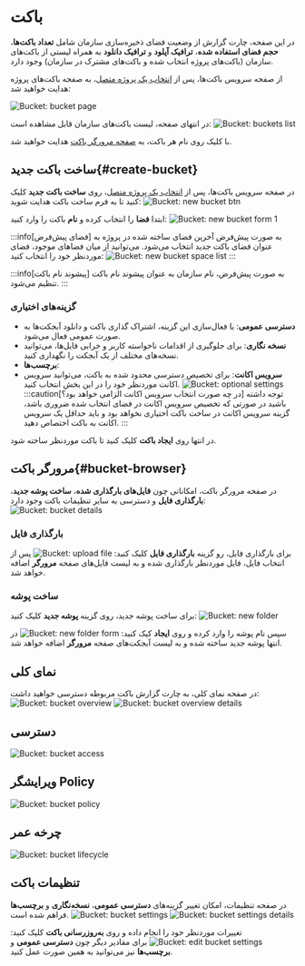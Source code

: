 # باکت

در این صفحه، چارت گزارش از وضعیت فضای ذخیره‌سازی سازمان شامل **تعداد باکت‌ها**، **حجم فضای استفاده شده**، **ترافیک آپلود** و **ترافیک دانلود** به همراه لیستی از باکت‌های سازمان (باکت‌های پروژه انتخاب شده و باکت‌های مشترک در سازمان) وجود دارد.

از صفحه سرویس باکت‌ها، پس از [انتخاب یک پروژه متصل](../bucket-settings#select-project)، به صفحه باکت‌های پروژه هدایت خواهید شد:

![Bucket: bucket page](bucket-page.png)

در انتهای صفحه، لیست باکت‌های سازمان قابل مشاهده است:
![Bucket: buckets list](buckets-list.png)

با کلیک روی نام هر باکت، به [صفحه مرورگر باکت](./#bucket-browser) هدایت خواهید شد.

## ساخت باکت جدید{#create-bucket}

در صفحه سرویس باکت‌ها، پس از [انتخاب یک پروژه متصل](../bucket-settings#select-project)، روی **ساخت باکت جدید** کلیک کنید تا به فرم ساخت باکت هدایت شوید:
![Bucket: new bucket btn](new-bucket-btn.png)

ابتدا **فضا** را انتخاب کرده و **نام** باکت را وارد کنید:
![Bucket: new bucket form 1](new-bucket-form_1.png)

:::info[فضای پیش‌فرض]
به صورت پیش‌فرض آخرین فضای ساخته شده در پروژه به عنوان فضای باکت جدید انتخاب می‌شود. می‌توانید از میان فضاهای موجود، فضای موردنظر خود را انتخاب کنید:
![Bucket: new bucket space list](new-bucket-space-list.png)
:::

:::info[پیشوند نام باکت]
به صورت پیش‌فرض، نام سازمان به عنوان پیشوند نام باکت تنظیم می‌شود.
:::

### گزینه‌های اختیاری

- **دسترسی عمومی**:
  با فعال‌سازی این گزینه، اشتراک گذاری باکت و دانلود آبجکت‌ها به صورت عمومی فعال می‌شود.
- **نسخه نگاری**:
  برای جلوگیری از اقدامات ناخواسته کاربر و خرابی فایل‌ها، می‌توانید نسخه‌های مختلف از یک آبجکت را نگهداری کنید.
- **برچسب‌ها**:
- **سرویس اکانت**:
  برای تخصیص دسترسی محدود شده به باکت، می‌توانید سرویس اکانت موردنظر خود را در این بخش انتخاب کنید.
  ![Bucket: optional settings](optional-settings.png)
  :::caution[در چه صورت انتخاب سرویس اکانت الزامی خواهد بود؟]
  توجه داشته باشید در صورتی که تخصیص سرویس اکانت در فضای انتخاب شده ضروری باشد، گزینه سرویس اکانت در ساخت باکت اختیاری نخواهد بود و باید حداقل یک سرویس اکانت به باکت اختصاص دهید.
  :::

در انتها روی **ایجاد باکت** کلیک کنید تا باکت موردنظر ساخته شود.

## مرورگر باکت{#bucket-browser}

در صفحه مرورگر باکت، امکاناتی چون **فایل‌های بارگذاری شده**، **ساخت پوشه جدید**، **بارگذاری فایل** و دسترسی به سایر تنظیمات باکت وجود دارد:
![Bucket: bucket details](bucket-details.png)

### بارگذاری فایل

برای بارگذاری فایل، رو گزینه **بارگذاری فایل** کلیک کنید:
![Bucket: upload file](upload-file.png)
پس از انتخاب فایل، فایل موردنظر بارگذاری شده و به لیست فایل‌های صفحه **مرورگر** اضافه خواهد شد.

### ساخت پوشه

برای ساخت پوشه جدید، روی گزینه **پوشه جدید** کلیک کنید:
![Bucket: new folder](new-folder.png)

سپس نام پوشه را وارد کرده و روی **ایجاد** کیک کنید:
![Bucket: new folder form](new-folder-form.png)
در انتها پوشه جدید ساخته شده و به لیست آبجکت‌های صفحه **مرورگر** اضافه خواهد شد.

## نمای کلی

در صفحه نمای کلی، به چارت گزارش باکت مربوطه دسترسی خواهید داشت:
![Bucket: bucket overview](bucket-overview.png)
![Bucket: bucket overview details](bucket-overview-details.png)

## دسترسی

![Bucket: bucket access](bucket-access.png)

## ویرایشگر Policy

![Bucket: bucket policy](bucket-policy.png)

## چرخه عمر

![Bucket: bucket lifecycle](bucket-lifecycle.png)

## تنظیمات باکت

در صفحه تنظیمات، امکان تغییر گزینه‌های **دسترسی عمومی**، **نسخه‌نگاری** و **برچسب‌ها** فراهم شده است.
![Bucket: bucket settings](bucket-settings.png)
![Bucket: bucket settings details](bucket-settings-details.png)

تغییرات موردنظر خود را انجام داده و روی **به‌روزرسانی باکت** کلیک کنید:
![Bucket: edit bucket settings](edit-bucket-settings.png)
برای مقادیر دیگر چون **دسترسی عمومی** و **برچسب‌ها** نیز می‌توانید به همین صورت عمل کنید.
